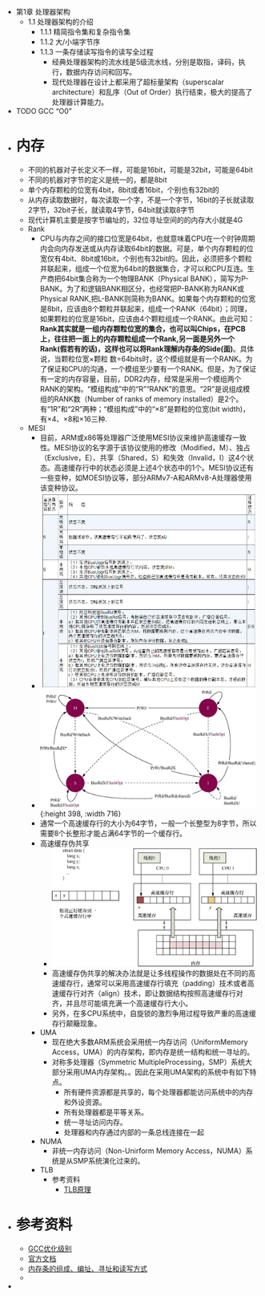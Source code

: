 - 第1章 处理器架构
	- 1.1 处理器架构的介绍
		- 1.1.1 精简指令集和复杂指令集
		- 1.1.2 大/小端字节序
		- 1.1.3 一条存储读写指令的读写全过程
			- 经典处理器架构的流水线是5级流水线，分别是取指，译码，执行，数据内存访问和回写。
			- 现代处理器在设计上都采用了超标量架构（superscalar architecture）和乱序（Out of Order）执行结束，极大的提高了处理器计算能力。
- TODO GCC “O0”
- # 内存
	- 不同的机器对子长定义不一样，可能是16bit，可能是32bit，可能是64bit
	- 不同的机器对字节的定义是统一的，都是8bit
	- 单个内存颗粒的位宽有4bit，8bit或者16bit，个别也有32bit的
	- 从内存读取数据时，每次读取一个字，不是一个字节，16bit的子长就读取2字节，32bit子长，就读取4字节，64bit就读取8字节
	- 现代计算机主要是按字节编址的，32位寻址空间的的内存大小就是4G
	- Rank
		- CPU与内存之间的接口位宽是64bit，也就意味着CPU在一个时钟周期内会向内存发送或从内存读取64bit的数据。可是，单个内存颗粒的位宽仅有4bit、8bit或16bit，个别也有32bit的。因此，必须把多个颗粒并联起来，组成一个位宽为64bit的数据集合，才可以和CPU互连。生产商把64bit集合称为一个物理BANK（Physical BANK），简写为P-BANK。为了和逻辑BANK相区分，也经常把P-BANK称为RANK或Physical RANK,把L-BANK则简称为BANK。如果每个内存颗粒的位宽是8bit，应该由8个颗粒并联起来，组成一个RANK（64bit）；同理，如果颗粒的位宽是16bit，应该由4个颗粒组成一个RANK。由此可知：**Rank其实就是一组内存颗粒位宽的集合，也可以叫Chips，在PCB上，往往把一面上的内存颗粒组成一个Rank,另一面是另外一个Rank(假若有的话)，这样也可以将Rank理解内存条的Side(面)**。具体说，当颗粒位宽×颗粒 数=64bits时，这个模组就是有一个RANK。为了保证和CPU的沟通，一个模组至少要有一个RANK。但是，为了保证有一定的内存容量，目前，DDR2内存，经常是采用一个模组两个RANK的架构。“模组构成”中的“R”“RANK”的意思。“2R”是说组成模组的RANK数（Number of ranks of memory installed）是2个。有“1R”和“2R”两种；“模组构成”中的“×8”是颗粒的位宽(bit width)，有×4、×8和×16三种.
	- MESI
		- 目前，ARM或x86等处理器广泛使用MESI协议来维护高速缓存一致性。MESI协议的名字源于该协议使用的修改（Modified，M）、独占（Exclusive，E）、共享（Shared，S）和失效（Invalid，I）这4个状态。高速缓存行中的状态必须是上述4个状态中的1个。MESI协议还有一些变种，如MOESI协议等，部分ARMv7-A和ARMv8-A处理器使用该变种协议。
		- ![image.png](../assets/image_1666576050394_0.png)
		- ![image.png](../assets/image_1666576033384_0.png){:height 398, :width 716}
		- 通常一个高速缓存行的大小为64字节，一般一个长整型为8字节，所以需要8个长整形才能占满64字节的一个缓存行。
		- 高速缓存伪共享
			- ![image.png](../assets/image_1666577025080_0.png)
			- 高速缓存伪共享的解决办法就是让多线程操作的数据处在不同的高速缓存行，通常可以采用高速缓存行填充（padding）技术或者高速缓存行对齐（align）技术，即让数据结构按照高速缓存行对齐，并且尽可能填充满一个高速缓存行大小。
			- 另外，在多CPU系统中，自旋锁的激烈争用过程导致严重的高速缓存行颠簸现象。
		- UMA
			- 现在绝大多数ARM系统会采用统一内存访问（UniformMemory Access，UMA）的内存架构，即内存是统一结构和统一寻址的。
			- 对称多处理器（Symmetric MultipleProcessing，SMP）系统大部分采用UMA内存架构。。因此在采用UMA架构的系统中有如下特点。
				- 所有硬件资源都是共享的，每个处理器都能访问系统中的内存和外设资源。
				- 所有处理器都是平等关系。
				- 统一寻址访问内存。
				- 处理器和内存通过内部的一条总线连接在一起
		- NUMA
			- 非统一内存访问（Non-Unirform Memory Access，NUMA）系统是从SMP系统演化过来的。
		- TLB
			- 参考资料
				- [TLB原理](https://zhuanlan.zhihu.com/p/108425561)
- # 参考资料
	- [GCC优化级别](https://zhuanlan.zhihu.com/p/196785332)
	- [官方文档](https://gcc.gnu.org/onlinedocs/gcc/Optimize-Options.html#Optimize-Options)
	- [内存条的组成、编址、寻址和读写方式](https://www.cnblogs.com/yilang/p/11103061.html)
	-
-